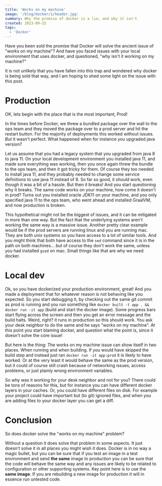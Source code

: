 ```yaml
---
title: 'Works on my machine'
image: '/blog/docker/1/header.jpg'
summary: Why the promise of docker is a lie, and why it isn't
created: 2023-09-25
tags:
  - 'Docker'
---
```


Have you been sold the promise that Docker will solve the ancient issue of "works on my machine"?
And have you faced issues with your local environment that uses docker, and questioned, "why isn't it working on my machine?"

It is not unlikely that you have fallen into this trap and wondered why docker is being sold that way, and I am hoping to shed some light on the issue with this post.

# Production

OK, lets begin with the place that is the most important, Prod!

In the times before Docker, we threw a bundled package over the wall to the ops team and they moved the package over to a prod server and hit the restart button.
For the majority of deployments this worked without issues. _But_ it wasn't perfect. What happened when for instance you upgraded java version?

Let us assume that you had a legacy system that you upgraded from java 8 to java 11. On your local development environment you installed java 11, and made sure everything was working, then you once again threw the bundle to the ops team, and then it got tricky for them. Of course they too needed to install java 11, and they probably needed to change some service definitions to use java 11 instead of 8. So far so good, it _should_ work, even though it was a bit of a hassle. But then it breaks! And you start questioning why it breaks. The same code works on your machine, how come it doesn't in prod? Turns out you installed oracle JDK11 on your machine, and you only specified java 11 to the ops team, who went ahead and installed GraalVM, and now production is broken.

This hypothetical might not be the biggest of issues, and it can be mitigated in more than one way. But the fact that the underlying systems aren't working the same way is a massive issue. Another pretty clear example would be if the prod servers are running linux and you are running mac. They are both unix systems so you have access to a lot of similar tools. And you might think that both have access to the `sed` command since it is in the path on both machines... _but_ of course they don't work the same, unless you had installed `gsed` on mac. Small things like that are why we need docker.

# Local dev

Ok, so you have dockerized your production environment, great!
And you made a deployment that for whatever reason is not behaving like you expected. So you start debugging it, by checking out the same git commit as prod is running and you run something like `docker built -t app . && docker run -it app` (build and start the docker image).
Some progress bars start flying across the screen and then you get an error message and the build halts.
Weird, right? it runs in production so this should work. You ask your desk neighbor to do the same and he says "works on my machine".
At this point you start blaming docker, and question what the point is, since it doesn't solve the core issue!

But here is the thing: The works on my machine issue can show itself in two places. When running and when building.
If you would have skipped the build step and instead just ran `docker run -it app:prod` it is likely to have worked.
Or at the very least it would behave the same as the prod version, but it could of course still crash because of networking issues, access problems, or just plainly wrong environment variables.

So why was it working for your desk neighbor and not for you?
There could be tons of reasons for this, but for instance you can have different docker layers in your caches. Or, you could have different files on disk.
For example your project could have important but (to git) ignored files, and when you are adding files to your docker layer you can get a diff.

# Conclusion

So does docker solve the "works on my machine" problem?

Without a question it does solve that problem in some aspects. It just doesn't solve it in all places you might wish it does.
Docker is in no way a magic bullet, but you can be sure that if you test an image in a test environment and send **the same** image to production you can be sure that the code will behave the same way and any issues are likely to be related to configuration or other supporting systems.
Key point here is to use the **same image**. If you are rebuilding a new image for production it will in essence run untested code.
